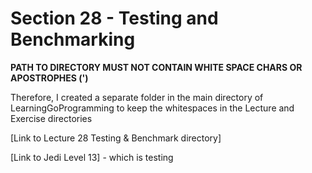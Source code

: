 # Section 28 - Testing and Benchmarking

**PATH TO DIRECTORY MUST NOT CONTAIN WHITE SPACE CHARS OR APOSTROPHES (')**

Therefore, I created a separate folder in the main directory of LearningGoProgramming to keep the whitespaces in the Lecture
and Exercise directories

[Link to Lecture 28 Testing & Benchmark directory]

[Link to Jedi Level 13] - which is testing
